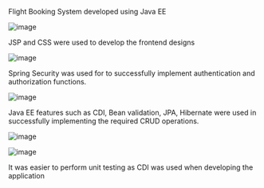 Flight Booking System developed using Java EE

![image](https://user-images.githubusercontent.com/68497024/161439457-a55e4645-cf3c-408b-b017-de8082b4bfa0.png)

JSP and CSS were used to develop the frontend designs

![image](https://user-images.githubusercontent.com/68497024/161439504-e37e3030-ac6b-4a7e-9c6b-46c46d289942.png)

Spring Security was used for to successfully implement authentication and authorization functions.

![image](https://user-images.githubusercontent.com/68497024/161439679-6901e297-5228-448a-8aab-b59a413fb0b1.png)

Java EE features such as CDI, Bean validation, JPA, Hibernate were used in successfully implementing the required CRUD operations.

![image](https://user-images.githubusercontent.com/68497024/161439801-175644bc-6fb0-4d3a-8857-54fb3af6ea0f.png)

![image](https://user-images.githubusercontent.com/68497024/161439862-b9656384-13b7-480a-ac96-80da177bfb98.png)

It was easier to perform unit testing as CDI was used when developing the application


